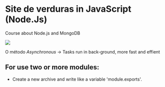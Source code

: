 # Site de verduras in JavaScript (Node.Js)

Course about Node.js and MongoDB


<img src='C:\Users\Kelwi\OneDrive\2022\Estudos\Udemy\Node.js,Express,MongoDB,etc\complete-node-bootcamp\1-node-farm\images' />

O método *Asynchronous*  → Tasks run in back-ground, more fast and effient

## For use two or more modules:
<ul>
    <li> Create a new archive and write like a variable  'module.exports'.
<ul>

